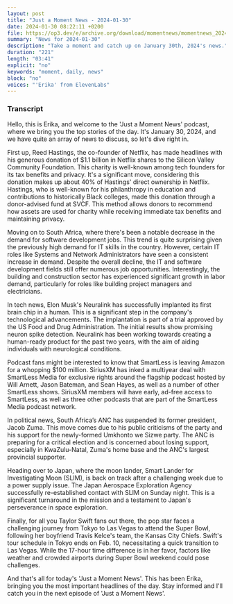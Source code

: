 ```yaml
---
layout: post
title: "Just a Moment News - 2024-01-30"
date: 2024-01-30 08:22:11 +0200
file: https://op3.dev/e/archive.org/download/momentnews/momentnews_2024-01-30.mp3
summary: "News for 2024-01-30"
description: "Take a moment and catch up on January 30th, 2024's news."
duration: "221"
length: "03:41"
explicit: "no"
keywords: "moment, daily, news"
block: "no"
voices: "'Erika' from ElevenLabs"
---
```


### Transcript

Hello, this is Erika, and welcome to the 'Just a Moment News' podcast, where we bring you the top stories of the day. It's January 30, 2024, and we have quite an array of news to discuss, so let's dive right in.

First up, Reed Hastings, the co-founder of Netflix, has made headlines with his generous donation of $1.1 billion in Netflix shares to the Silicon Valley Community Foundation. This charity is well-known among tech founders for its tax benefits and privacy. It's a significant move, considering this donation makes up about 40% of Hastings' direct ownership in Netflix. Hastings, who is well-known for his philanthropy in education and contributions to historically Black colleges, made this donation through a donor-advised fund at SVCF. This method allows donors to recommend how assets are used for charity while receiving immediate tax benefits and maintaining privacy.

Moving on to South Africa, where there's been a notable decrease in the demand for software development jobs. This trend is quite surprising given the previously high demand for IT skills in the country. However, certain IT roles like Systems and Network Administrators have seen a consistent increase in demand. Despite the overall decline, the IT and software development fields still offer numerous job opportunities. Interestingly, the building and construction sector has experienced significant growth in labor demand, particularly for roles like building project managers and electricians.

In tech news, Elon Musk's Neuralink has successfully implanted its first brain chip in a human. This is a significant step in the company's technological advancements. The implantation is part of a trial approved by the US Food and Drug Administration. The initial results show promising neuron spike detection. Neuralink has been working towards creating a human-ready product for the past two years, with the aim of aiding individuals with neurological conditions.

Podcast fans might be interested to know that SmartLess is leaving Amazon for a whopping $100 million. SiriusXM has inked a multiyear deal with SmartLess Media for exclusive rights around the flagship podcast hosted by Will Arnett, Jason Bateman, and Sean Hayes, as well as a number of other SmartLess shows. SiriusXM members will have early, ad-free access to SmartLess, as well as three other podcasts that are part of the SmartLess Media podcast network.

In political news, South Africa’s ANC has suspended its former president, Jacob Zuma. This move comes due to his public criticisms of the party and his support for the newly-formed Umkhonto we Sizwe party. The ANC is preparing for a critical election and is concerned about losing support, especially in KwaZulu-Natal, Zuma's home base and the ANC's largest provincial supporter.

Heading over to Japan, where the moon lander, Smart Lander for Investigating Moon (SLIM), is back on track after a challenging week due to a power supply issue. The Japan Aerospace Exploration Agency successfully re-established contact with SLIM on Sunday night. This is a significant turnaround in the mission and a testament to Japan's perseverance in space exploration.

Finally, for all you Taylor Swift fans out there, the pop star faces a challenging journey from Tokyo to Las Vegas to attend the Super Bowl, following her boyfriend Travis Kelce's team, the Kansas City Chiefs. Swift's tour schedule in Tokyo ends on Feb. 10, necessitating a quick transition to Las Vegas. While the 17-hour time difference is in her favor, factors like weather and crowded airports during Super Bowl weekend could pose challenges.

And that's all for today's 'Just a Moment News'. This has been Erika, bringing you the most important headlines of the day. Stay informed and I'll catch you in the next episode of 'Just a Moment News'.
